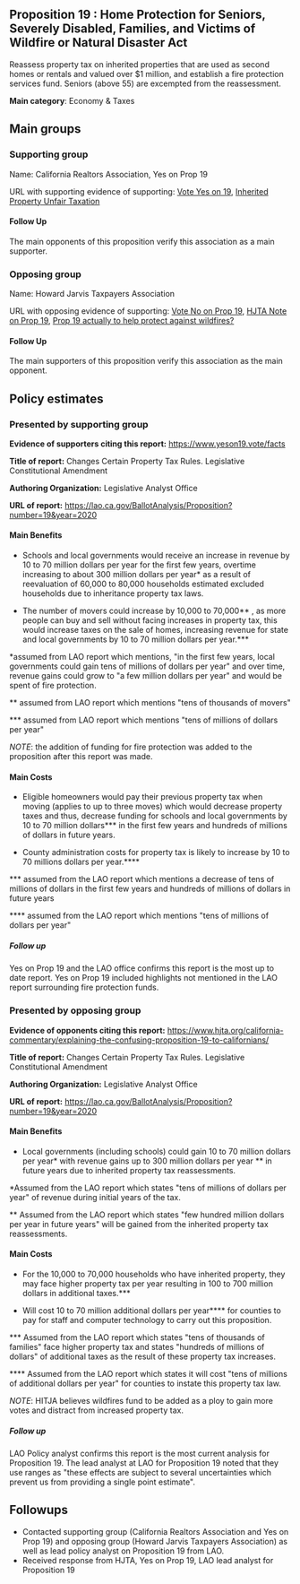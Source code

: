 ## Proposition 19 : Home Protection for Seniors, Severely Disabled, Families, and Victims of Wildfire or Natural Disaster Act

Reassess property tax on inherited properties that are used as second homes or rentals and valued over $1 million, and establish a fire protection services fund. Seniors (above 55) are excempted from the reassessment. 

**Main category**: Economy & Taxes


## Main groups  

### Supporting group
Name: California Realtors Association, Yes on Prop 19

URL with supporting evidence of supporting: [Vote Yes on 19](https://www.sandiegouniontribune.com/opinion/editorials/story/2020-09-24/yes-on-prop-19-property-tax-portability), [Inherited Property Unfair Taxation](https://www.latimes.com/politics/la-pol-ca-california-property-taxes-elites-201808-htmlstory.html)

#### Follow Up
The main opponents of this proposition verify this association as a main supporter.

### Opposing group
Name: Howard Jarvis Taxpayers Association

URL with opposing evidence of supporting: [Vote No on Prop 19](https://www.latimes.com/opinion/story/2020-09-17/vote-no-on-proposition-19), [HJTA Note on Prop 19](https://www.hjta.org/california-commentary/explaining-the-confusing-proposition-19-to-californians/), [Prop 19 actually to help protect against wildfires?](https://sanfrancisco.cbslocal.com/2020/09/16/prop-19-debate-funding-for-fighting-wildfires-or-attack-on-prop-13-tax-protections/)

#### Follow Up
The main supporters of this proposition verify this association as the main opponent.

## Policy estimates

### Presented by supporting group
**Evidence of supporters citing this report:** https://www.yeson19.vote/facts

**Title of report:** Changes Certain Property Tax Rules. Legislative Constitutional Amendment

**Authoring Organization:** Legislative Analyst Office


**URL of report:** https://lao.ca.gov/BallotAnalysis/Proposition?number=19&year=2020

#### Main Benefits

- Schools and local governments would receive an increase in revenue by 10 to 70 million dollars per year for the first few years, overtime increasing to about 300 million dollars per year* as a result of reevaluation of 60,000 to 80,000 households estimated excluded households due to inheritance property tax laws.

- The number of movers could increase by 10,000 to 70,000** , as more people can buy and sell without facing increases in property tax, this would increase taxes on the sale of homes, increasing revenue for state and local governments by 10 to 70 million dollars per year.***


*assumed from LAO report which mentions, "in the first few years, local governments could gain tens of millions of dollars per year" and over time, revenue gains could grow to "a few million dollars per year" and would be spent of fire protection.

** assumed from LAO report which mentions "tens of thousands of movers"  

*** assumed from LAO report which mentions "tens of millions of dollars per year"


*NOTE*: the addition of funding for fire protection was added to the proposition after this report was made.

#### Main Costs
- Eligible homeowners would pay their previous property tax when moving (applies to up to three moves) which would decrease property taxes and thus, decrease funding for schools and local governments by 10 to 70 million dollars*** in the first few years and hundreds of millions of dollars in future years.

- County administration costs for property tax is likely to  increase by 10 to 70 millions dollars per year.****

*** assumed from the LAO report which mentions a decrease of tens of millions of dollars in the first few years and hundreds of millions of dollars in future years

**** assumed from the LAO report which mentions "tens of millions of dollars per year"

##### Follow up
Yes on Prop 19 and the LAO office confirms this report is the most up to date report. Yes on Prop 19 included highlights not mentioned in the LAO report surrounding fire protection funds.

### Presented by opposing group
**Evidence of opponents citing this report:** https://www.hjta.org/california-commentary/explaining-the-confusing-proposition-19-to-californians/

**Title of report:** Changes Certain Property Tax Rules. Legislative Constitutional Amendment

**Authoring Organization:** Legislative Analyst Office

**URL of report:** https://lao.ca.gov/BallotAnalysis/Proposition?number=19&year=2020

#### Main Benefits
- Local governments (including schools) could gain 10 to 70 million dollars per year* with revenue gains up to 300 million dollars per year ** in future years due to inherited property tax reassessments.

*Assumed from the LAO report which states "tens of millions of dollars per year" of revenue during initial years of the tax.

** Assumed from the LAO report which states "few hundred million dollars per year in future years" will be gained from the inherited property tax reassessments.


#### Main Costs
- For the 10,000 to 70,000 households who have inherited property, they may face higher property tax per year resulting in 100 to 700 million dollars in additional taxes.***

- Will cost 10 to 70 million additional dollars per year**** for counties to pay for staff and computer technology to carry out this proposition.  

*** Assumed from the LAO report which states "tens of thousands of families" face higher property tax and states "hundreds of millions of dollars" of additional taxes as the result of these property tax increases.

**** Assumed from the LAO report which states it will cost "tens of millions of additional dollars per year" for counties to instate this property tax law.

*NOTE*: HITJA believes wildfires fund to be added as a ploy to gain more votes and distract from increased property tax.

##### Follow up

LAO Policy analyst confirms this report is the most current analysis for Proposition 19. The lead analyst at LAO for Proposition 19 noted that they use ranges as "these effects are subject to several uncertainties which prevent us from providing a single point estimate".

## Followups  

- Contacted supporting group (California Realtors Association and Yes on Prop 19) and opposing group (Howard Jarvis Taxpayers Association) as well as lead policy analyst on Proposition 19 from LAO.
- Received response from HJTA, Yes on Prop 19, LAO lead analyst for Proposition 19

<!-- Later
## Perceptions of credibility  

### Of own policy estimates

#### Supporters  

#### Opponents

### Of policy estimates from the other side

#### Supporters  

#### Opponents
-->

